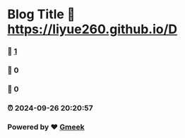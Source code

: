 # Blog Title :link: https://liyue260.github.io/D 
### :page_facing_up: [1](https://liyue260.github.io/D/tag.html) 
### :speech_balloon: 0 
### :hibiscus: 0 
### :alarm_clock: 2024-09-26 20:20:57 
### Powered by :heart: [Gmeek](https://github.com/Meekdai/Gmeek)
